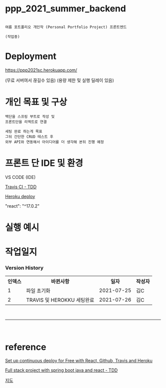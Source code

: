 # ppp_2021_summer_backend

```

여름 포트폴리오 개인작 (Personal Portfolio Project) 프론트엔드

(작업중)

```

# Deployment

https://ppp2021sc.herokuapp.com/

(무료 서버여서 끊길수 있음)
(용량 제한 및 실행 딜레이 있음)



# 개인 목표 및 구상

```
백단을 스프링 부트로 작성 및
프론트단을 리액트로 연결

세팅 완료 하는게 목표
그뒤 간단한 CRUD 테스트 후
외부 API와 연동해서 아이디어를 더 생각해 본뒤 진행 예정
```

# 프론트 단 IDE 및 환경

VS CODE (IDE)

[Travis CI - TDD](https://travis-ci.org/)

[Heroku deploy](https://www.heroku.com/)

"react": "^17.0.2"

# 실행 예시

# 작업일지

### Version History

<table>
<tr>
  <th>인덱스</th>
  <th>바뀐사항</th>
  <th>일자</th>
  <th>작성자</th>
</tr>
<tr>
  <td>1</td>
  <td>파일 초기화</td>
  <td>2021-07-25</td>
  <td>김C</td>
</tr>
<tr>
  <td>2</td>
  <td>TRAVIS 및 HEROKKU 세팅완료</td>
  <td>2021-07-26</td>
  <td>김C</td>
</tr>
</table>

<br />
<hr />
<br />

# reference

[Set up continuous deploy for Free with React, Github, Travis and Heroku](https://dev.to/michalhonc/set-up-continuous-deploy-for-free-with-react-github-travis-and-heroku-381b)

[Full stack project with spring boot java and react - TDD](https://www.udemy.com/course/full-stack-project-using-spring-boot-and-react-with-tdd/)

[지도](https://github.com/google-map-react/google-map-react "구글지도")
